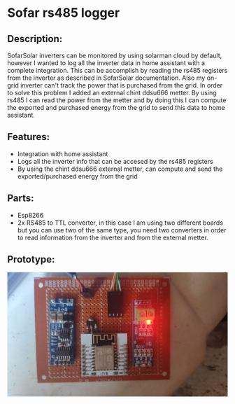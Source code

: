 # Sofar rs485 logger

## Description:
SofarSolar inverters can be monitored by using solarman cloud by default, however I wanted to log all the inverter data in home assistant with a complete integration. This can be accomplish by reading the rs485 registers from the inverter as described in SofarSolar documentation. 
Also my on-grid inverter can't track the power that is purchased from the grid. In order to solve this problem I added an external chint ddsu666 metter. 
By using rs485 I can read the power from the metter and by doing this I can compute the exported and purchased energy from the grid to send this data to home assistant. 

## Features:
* Integration with home assistant
* Logs all the inverter info that can be accesed by the rs485 registers
* By using the chint ddsu666 external metter, can compute and send the exported/purchased energy from the grid

## Parts:
* Esp8266 
* 2x RS485 to TTL converter, in this case I am using two different boards but you can use two of the same type, you need two converters in order to read information from the inverter and from the external metter.

## Prototype:
![](images/device.jpg)
